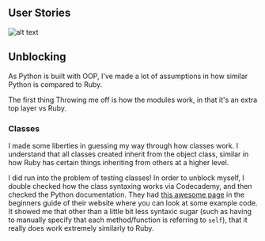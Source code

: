 ## User Stories

![alt text](https://github.com/mitsukan/python_learning/blob/master/User%20Stories%20for%20Boris%20Bikes.png "Pic")

## Unblocking

As Python is built with OOP, I've made a lot of assumptions in how similar Python is compared to Ruby.

The first thing Throwing me off is how the modules work, in that it's an extra top layer vs Ruby.

### Classes

I made some liberties in guessing my way through how classes work. I understand that all classes created inherit from the object class, similar in how Ruby has certain things inheriting from others at a higher level.

I did run into the problem of testing classes!
In order to unblock myself, I double checked how the class syntaxing works via Codecademy, and then checked the Python documentation. They had [this awesome page](http://code.activestate.com/recipes/580811-uno-text-based/) in the beginners guide of their website where you can look at some example code.
It showed me that other than a little bit less syntaxic sugar (such as having to manually specify that each method/function is referring to `self`), that it really does work extremely similarly to Ruby.
